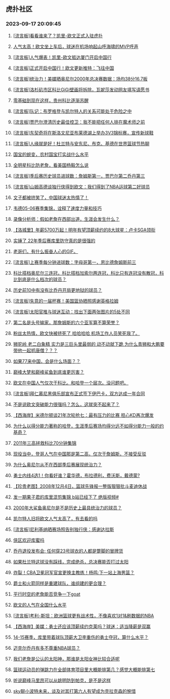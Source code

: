 ## 虎扑社区 
### 2023-09-17 20:09:45

1. [[流言板]看看谁来了？凯里-欧文正式入驻虎扑](https://bbs.hupu.com/62136009.html)

2. [人气太高！欧文坐上车后，球迷在机场响起山呼海啸的MVP呼声](https://bbs.hupu.com/62135494.html)

3. [[流言板]人气爆表！凯里-欧文抵达厦门开启中国行](https://bbs.hupu.com/62134973.html)

4. [[流言板]正式开启中国行！欧文更新推特：飞往中国](https://bbs.hupu.com/62132633.html)

5. [[流言板]统治力！美媒晒奥尼尔2000年总决赛数据：场均38分16.7板](https://bbs.hupu.com/62132546.html)

6. [[流言板]洛杉矶市区科比GiGi壁画将拆除，瓦妮莎发动网友填写请愿书](https://bbs.hupu.com/62132120.html)

7. [零基础到现在这样，贵州科比逐渐苏醒](https://bbs.hupu.com/62132503.html)

8. [[流言板]队记：布罗格登与凯尔特人的关系可能处于危险之中](https://bbs.hupu.com/62133581.html)

9. [[流言板]贾巴尔澄清历史最佳控卫：我不能把任何人排在魔术师之前](https://bbs.hupu.com/62132057.html)

10. [[流言板]东契奇将在斯洛文尼亚布莱德湖上举办3V3锦标赛，宣传新球鞋](https://bbs.hupu.com/62131931.html)

11. [[流言板]人缘就是好！杜兰特与安东尼、布克、基德在世界篮球节热聊](https://bbs.hupu.com/62133886.html)

12. [国宝的蜕变，农村国宝打实战什么水平](https://bbs.hupu.com/62136156.html)

13. [全明星科比防老詹，看美国杨毅怎么说](https://bbs.hupu.com/62132574.html)

14. [[流言板]季后赛历史球员进球数：詹姆斯第一，贾巴尔第二乔丹第三](https://bbs.hupu.com/62131502.html)

15. [[流言板]山姆高德谈独行侠得到欧文：我们得到了NBA运球第二好球员](https://bbs.hupu.com/62137299.html)

16. [文子都被挤笑了，中国球迷太热情了！](https://bbs.hupu.com/62135008.html)

17. [韦德05-06赛季集锦，诠释了速度力量和技巧](https://bbs.hupu.com/62132336.html)

18. [录像分析师：假如老詹在西部出道，生涯会发生什么？](https://bbs.hupu.com/62134306.html)

19. [【洛城里】年薪5700万起！明年有望顶薪续约的8大球星：卢卡SGA领衔](https://bbs.hupu.com/62133602.html)

20. [实锤了 22年季后赛库里防守真的是很强的](https://bbs.hupu.com/62135963.html)

21. [老哥们，有什么振奋人心的GIF。](https://bbs.hupu.com/62132037.html)

22. [[流言板]上赛季每分钟进球数：字母哥第一，恩比德詹姆斯前三](https://bbs.hupu.com/62131345.html)

23. [科比搭档奥尼尔三连冠，科比搭档加索尔两连冠，科比只有连冠没有散冠，科比到底是什么档次的球员？](https://bbs.hupu.com/62136415.html)

24. [历史前10中有没有比乔丹开局更地狱的球员？](https://bbs.hupu.com/62136449.html)

25. [[流言板]失意的一届杯赛！美国篮协晒照感谢英格拉姆](https://bbs.hupu.com/62132582.html)

26. [[流言板]太阳官推与球迷互动：找出下面两张图片的5处不同](https://bbs.hupu.com/62137183.html)

27. [第二名是头号输家，那詹姆斯的六个亚军算不算荣誉？](https://bbs.hupu.com/62136829.html)

28. [粉丝太热情，欧文快被挤死了 哈哈哈哈 机场工作人员笑死我了。](https://bbs.hupu.com/62135360.html)

29. [狮驼岭 老二白象精 实力是三巨头里最弱的 动不动就下跪 为什么青狮和大鹏要带他一起抓唐僧？？？](https://bbs.hupu.com/62137153.html)

30. [如果77来中国，会是什么场面？？](https://bbs.hupu.com/62136404.html)

31. [巅峰大梦和巅峰鲨鱼到底谁更厉害？](https://bbs.hupu.com/62135731.html)

32. [欧文在中国人气仅次于科比。和哈登一个层次。没问题吧。](https://bbs.hupu.com/62136746.html)

33. [[流言板]拜仁慕尼黑俱乐部宣布正式签下伊巴卡，双方达成一年合同](https://bbs.hupu.com/62131639.html)

34. [不是说欧文突破能力很强吗？怎么，这就突不起来了？](https://bbs.hupu.com/62136089.html)

35. [【西海岸】米德尔顿谈21年次轮抢七：最有压力的比赛 担心KD再次爆发](https://bbs.hupu.com/62133766.html)

36. [为什么以得分能力著称的哈登，生涯季后赛场均得分远不如得分能力一般的约基奇？](https://bbs.hupu.com/62137023.html)

37. [2011年三高拯救科比70分钟集锦](https://bbs.hupu.com/62135378.html)

38. [现役当中，登哥人气在中国那是第二高，仅次于詹姆斯，不接受反驳](https://bbs.hupu.com/62136809.html)

39. [为什么奥尼尔从不在西部季后赛展现统治力？](https://bbs.hupu.com/62135707.html)

40. [勇士内线4选1！你看好谁？霍华德，布拉德利，费沃斯，戴德蒙?](https://bbs.hupu.com/62136142.html)

41. [【珍贵老图】2008年12月4日，篮球先锋报一整版狠狠批斗麦迪休战](https://bbs.hupu.com/62136641.html)

42. [发一期果子君的库里混剪集锦 b站已经下了 绝版视频#](https://bbs.hupu.com/62136525.html)

43. [2000年大鲨鱼奥尼尔是不是历史上最具统治力的球员？](https://bbs.hupu.com/62135663.html)

44. [凯尔特人旧将欧文人气太高了，有去看的吗](https://bbs.hupu.com/62135962.html)

45. [[流言板]尼利基纳晒赛场照告别独行侠：感谢达拉斯](https://bbs.hupu.com/62133011.html)

46. [侠区欢迎库蜜吗](https://bbs.hupu.com/62136956.html)

47. [乔丹退役发布会: 任何穿23号球衣的人都是蹩脚的冒牌货](https://bbs.hupu.com/62136041.html)

48. [如果杜兰特这球没有踩线，完成绝杀，总决赛能否打过太阳](https://bbs.hupu.com/62136524.html)

49. [炸裂！CBA卫冕冠军官宣更换主教练！杨鸣:下一站上海男篮？](https://bbs.hupu.com/62135724.html)

50. [爵士和火箭同样是重建球队，谁组建的更合理？](https://bbs.hupu.com/62131189.html)

51. [平行时空的老詹能否竞争一下goat](https://bbs.hupu.com/62136304.html)

52. [欧文的人气在全国什么水平](https://bbs.hupu.com/62135734.html)

53. [[流言板]考利-斯坦：欧洲篮球更有战术性，不像喜欢1对1&刷数据的NBA](https://bbs.hupu.com/62131601.html)

54. [【西海岸】美媒：勇士还应该顶薪续约克莱吗？球迷：适当降薪是双赢](https://bbs.hupu.com/62135733.html)

55. [14-15赛季，库里带着球队顶薪大卫李重伤的勇士夺冠，算什么水平？](https://bbs.hupu.com/62135966.html)

56. [迈克尔乔丹有多不尊重NBA球员？](https://bbs.hupu.com/62135996.html)

57. [我们老詹是公认的太阳神，那谁是太阳女神比较合适呢](https://bbs.hupu.com/62136094.html)

58. [篮球运动员的弹跳力在全部体育项目里大概能排第几？感觉大概能排第七](https://bbs.hupu.com/62136537.html)

59. [听说巅峰马里昂可以从姚明防到帕克，是不是这样](https://bbs.hupu.com/62135664.html)

60. [sky聊小波特未来，谈及对其打第六人有望成为克拉克森的惋惜](https://bbs.hupu.com/62134096.html)

